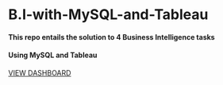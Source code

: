 # B.I-with-MySQL-and-Tableau

<h4>This repo entails the solution to 4 Business Intelligence tasks</h4>
<h4>Using MySQL and Tableau</h4>

[VIEW DASHBOARD](https://public.tableau.com/views/B_ITask1/Dashboard1?:language=en-US&:display_count=n&:origin=viz_share_link)
